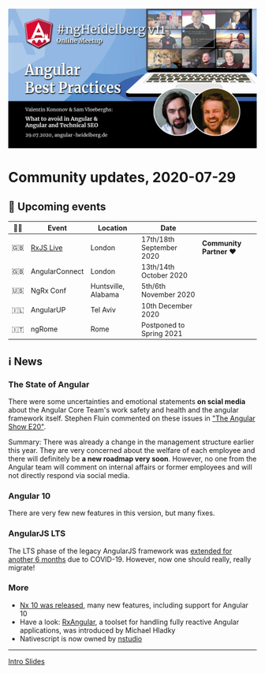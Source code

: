 ![Banner](ngHeidelbergv11.jpg)

# Community updates, 2020-07-29

## 📅 Upcoming events

| 🏳️‍🌈 | Event | Location | Date | |
|------|------|-----|------|-----|
| 🇬🇧 | [RxJS Live](https://www.rxjs.live/) | London | 17th/18th September 2020 | **Community Partner ❤️** |
| 🇬🇧 | AngularConnect | London | 13th/14th October 2020 | |
| 🇺🇸 | NgRx Conf | Huntsville, Alabama | 5th/6th November 2020 | |
| 🇮🇱 | AngularUP | Tel Aviv | 10th December 2020 | |
| 🇮🇹 | ngRome | Rome | Postponed to Spring 2021 | |

## ℹ️ News

### The State of Angular

There were some uncertainties and emotional statements __on scial media__ about the Angular Core Team's work safety and health and the angular framework itself. Stephen Fluin commented on these issues in ["The Angular Show E20"](https://open.spotify.com/episode/2zn7uTeNTHVjmGVsg5HDnb).

Summary: There was already a change in the management structure earlier this year. They are very concerned about the welfare of each employee and there will definitely be __a new roadmap very soon__. However, no one from the Angular team will comment on internal affairs or former employees and will not directly respond via social media.

### Angular 10 

There are very few new features in this version, but many fixes.

### AngularJS LTS

The LTS phase of the legacy AngularJS framework was [extended for another 6 months](https://twitter.com/angular/status/1287780634572857357) due to COVID-19. However, now one should really, really migrate!

### More

* [Nx 10 was released](https://blog.nrwl.io/more-customizable-workspaces-angular-10-support-better-webstorm-jest-integration-and-more-in-nx-c9b2bd967166), many new features, including support for Angular 10
* Have a look: [RxAngular](https://github.com/BioPhoton/rx-angular), a toolset for handling fully reactive Angular applications, was introduced by Michael Hladky
* Nativescript is now owned by [nstudio](https://nstudio.io/)



----

<!--
## Promo codes:


<img src="logos/rxjs-live.png" width="40%" alt="RxJS Live logo">

**Promo code:** `ngheidelberg` – with this promo-code, you'll get a 20% discount on the conference tickets.  

-->


[Intro Slides](https://docs.google.com/presentation/d/1GtejS4ay-xtnxQaqBfH_2OP25LoqqBjFAHprnJKLWrQ/edit?usp=sharing)


